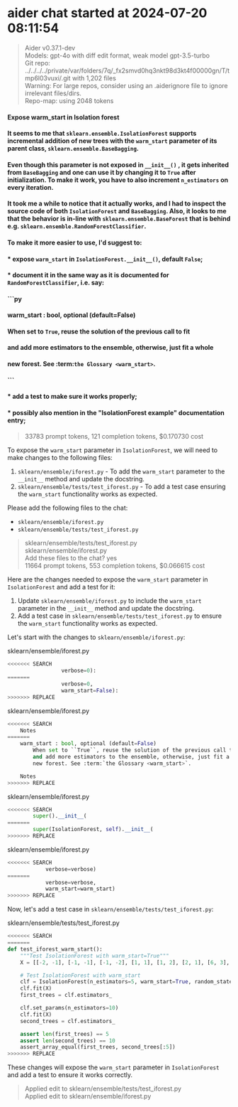 
# aider chat started at 2024-07-20 08:11:54

> Aider v0.37.1-dev  
> Models: gpt-4o with diff edit format, weak model gpt-3.5-turbo  
> Git repo: ../../../../private/var/folders/7q/_fx2smvd0hq3nkt98d3kt4f00000gn/T/tmp6l03vuxi/.git with 1,202 files  
> Warning: For large repos, consider using an .aiderignore file to ignore irrelevant files/dirs.  
> Repo-map: using 2048 tokens  

#### Expose warm_start in Isolation forest  
#### It seems to me that `sklearn.ensemble.IsolationForest` supports incremental addition of new trees with the `warm_start` parameter of its parent class, `sklearn.ensemble.BaseBagging`.  
####   
#### Even though this parameter is not exposed in `__init__()` , it gets inherited from `BaseBagging` and one can use it by changing it to `True` after initialization. To make it work, you have to also increment `n_estimators` on every iteration.   
####   
#### It took me a while to notice that it actually works, and I had to inspect the source code of both `IsolationForest` and `BaseBagging`. Also, it looks to me that the behavior is in-line with `sklearn.ensemble.BaseForest` that is behind e.g. `sklearn.ensemble.RandomForestClassifier`.  
####   
#### To make it more easier to use, I'd suggest to:  
#### * expose `warm_start` in `IsolationForest.__init__()`, default `False`;  
#### * document it in the same way as it is documented for `RandomForestClassifier`, i.e. say:  
#### ```py  
####     warm_start : bool, optional (default=False)  
####         When set to ``True``, reuse the solution of the previous call to fit  
####         and add more estimators to the ensemble, otherwise, just fit a whole  
####         new forest. See :term:`the Glossary <warm_start>`.  
#### ```  
#### * add a test to make sure it works properly;  
#### * possibly also mention in the "IsolationForest example" documentation entry;  
####  
> 33783 prompt tokens, 121 completion tokens, $0.170730 cost  

To expose the `warm_start` parameter in `IsolationForest`, we will need to make changes to the following files:

1. `sklearn/ensemble/iforest.py` - To add the `warm_start` parameter to the `__init__` method and update the docstring.
2. `sklearn/ensemble/tests/test_iforest.py` - To add a test case ensuring the `warm_start` functionality works as expected.

Please add the following files to the chat:
- `sklearn/ensemble/iforest.py`
- `sklearn/ensemble/tests/test_iforest.py`

> sklearn/ensemble/tests/test_iforest.py  
> sklearn/ensemble/iforest.py  
> Add these files to the chat? yes  
> 11664 prompt tokens, 553 completion tokens, $0.066615 cost  

Here are the changes needed to expose the `warm_start` parameter in `IsolationForest` and add a test for it:

1. Update `sklearn/ensemble/iforest.py` to include the `warm_start` parameter in the `__init__` method and update the docstring.
2. Add a test case in `sklearn/ensemble/tests/test_iforest.py` to ensure the `warm_start` functionality works as expected.

Let's start with the changes to `sklearn/ensemble/iforest.py`:

sklearn/ensemble/iforest.py
```python
<<<<<<< SEARCH
                 verbose=0):
=======
                 verbose=0,
                 warm_start=False):
>>>>>>> REPLACE
```

sklearn/ensemble/iforest.py
```python
<<<<<<< SEARCH
    Notes
=======
    warm_start : bool, optional (default=False)
        When set to ``True``, reuse the solution of the previous call to fit
        and add more estimators to the ensemble, otherwise, just fit a whole
        new forest. See :term:`the Glossary <warm_start>`.

    Notes
>>>>>>> REPLACE
```

sklearn/ensemble/iforest.py
```python
<<<<<<< SEARCH
        super().__init__(
=======
        super(IsolationForest, self).__init__(
>>>>>>> REPLACE
```

sklearn/ensemble/iforest.py
```python
<<<<<<< SEARCH
            verbose=verbose)
=======
            verbose=verbose,
            warm_start=warm_start)
>>>>>>> REPLACE
```

Now, let's add a test case in `sklearn/ensemble/tests/test_iforest.py`:

sklearn/ensemble/tests/test_iforest.py
```python
<<<<<<< SEARCH
=======
def test_iforest_warm_start():
    """Test IsolationForest with warm_start=True"""
    X = [[-2, -1], [-1, -1], [-1, -2], [1, 1], [1, 2], [2, 1], [6, 3], [-4, 7]]

    # Test IsolationForest with warm_start
    clf = IsolationForest(n_estimators=5, warm_start=True, random_state=rng)
    clf.fit(X)
    first_trees = clf.estimators_

    clf.set_params(n_estimators=10)
    clf.fit(X)
    second_trees = clf.estimators_

    assert len(first_trees) == 5
    assert len(second_trees) == 10
    assert_array_equal(first_trees, second_trees[:5])
>>>>>>> REPLACE
```

These changes will expose the `warm_start` parameter in `IsolationForest` and add a test to ensure it works correctly.

> Applied edit to sklearn/ensemble/tests/test_iforest.py  
> Applied edit to sklearn/ensemble/iforest.py  
